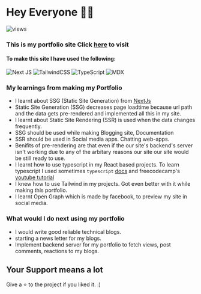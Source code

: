 # Hey Everyone 👋🏻 

![views](https://komarev.com/ghpvc/?username=aklite&label=Total+Views&color=blue)

### This is my portfolio site Click [here](https://ayushhub.netlify.app) to visit

#### To make this site I have used the following:

![Next JS](https://img.shields.io/badge/Next-black?style=for-the-badge&logo=next.js&logoColor=white) ![TailwindCSS](https://img.shields.io/badge/tailwindcss-%2338B2AC.svg?style=for-the-badge&logo=tailwind-css&logoColor=white) ![TypeScript](https://img.shields.io/badge/typescript-%23007ACC.svg?style=for-the-badge&logo=typescript&logoColor=white) ![MDX](https://img.shields.io/badge/MDX-1B1F24.svg?style=for-the-badge&logo=MDX&logoColor=white)

### My learnings from making my Portfolio
- I learnt about SSG (Static Site Generation) from [NextJs](https://nextjs.org/)
- Static Site Generation (SSG) decreases page loadtime because url path and the data gets pre-rendered and implemented all this in my site.
- I learnt about Static Site Rendering (SSR) is used when the data changes frequently. 
- SSG should be used while making Blogging site, Documentation 
- SSR should be used in Social media apps. Chatting web-apps. 
- Benifits of pre-rendering are that even if the our site's backend's server isn't working due to any of the arbitary reasons our site our site would be still ready to use.
- I learnt how to use typescript in my React based projects. To learn typescript I used sometimes `typescript` [docs](https://www.typescriptlang.org/docs/) and  freecodecamp's [youtube tutorial](https://youtu.be/30LWjhZzg50)
- I knew how to use Tailwind in my projects. Got even better with it while making this portfolio.
- I learnt Open Graph which is made by facebook, to preview my site in social media.

### What would I do next using my portfolio
- I would write good reliable technical blogs.
- starting a news letter for my blogs. 
- Implement backend server for my portfolio to fetch views, post comments, reactions to my blogs.

## Your Support means a lot

Give a ⭐ to the project if you liked it. :)


